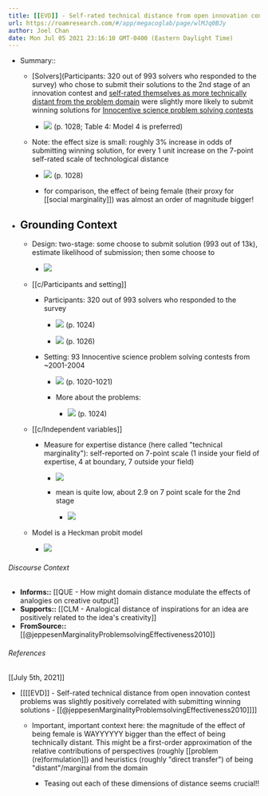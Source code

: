 ```yaml
---
title: [[EVD]] - Self-rated technical distance from open innovation contest problems was slightly positively correlated with submitting winning solutions - [[@jeppesenMarginalityProblemsolvingEffectiveness2010]]
url: https://roamresearch.com/#/app/megacoglab/page/wlMJq0BJy
author: Joel Chan
date: Mon Jul 05 2021 23:16:10 GMT-0400 (Eastern Daylight Time)
---
```


- Summary::

    - [Solvers](Participants: 320 out of 993 solvers who responded to the survey) who chose to submit their solutions to the 2nd stage of an innovation contest and [self-rated themselves as more technically distant from the problem domain](((LtwnesPYh))) were slightly more likely to submit winning solutions for [Innocentive science problem solving contests](((OztGD5jl4)))

        - ![](https://firebasestorage.googleapis.com/v0/b/firescript-577a2.appspot.com/o/imgs%2Fapp%2Fmegacoglab%2FZCW47xYyY-.png?alt=media&token=7733c026-0fa8-4638-b144-bbd5816ad507) (p. 1028; Table 4: Model 4 is preferred)

    - Note: the effect size is small: roughly 3% increase in odds of submitting winning solution, for every 1 unit increase on the 7-point self-rated scale of technological distance

        - ![](https://firebasestorage.googleapis.com/v0/b/firescript-577a2.appspot.com/o/imgs%2Fapp%2Fmegacoglab%2FkiadkA-1Y8.png?alt=media&token=1c63c087-ee5b-4404-8042-0b0f6f68e870) (p. 1028)

        - for comparison, the effect of being female (their proxy for [[social marginality]]) was almost an order of magnitude bigger!
- ## **Grounding Context**

    - Design: two-stage: some choose to submit solution (993 out of 13k), estimate likelihood of submission; then some choose to

        - ![](https://firebasestorage.googleapis.com/v0/b/firescript-577a2.appspot.com/o/imgs%2Fapp%2Fmegacoglab%2Fv68uSWNA-Q.png?alt=media&token=99319eca-417e-41fc-9626-acac86809d01)

    - [[c/Participants and setting]]

        - Participants: 320 out of 993 solvers who responded to the survey

            - ![](https://firebasestorage.googleapis.com/v0/b/firescript-577a2.appspot.com/o/imgs%2Fapp%2Fmegacoglab%2FtmUgcAfZgj.png?alt=media&token=0455fe6f-73cc-4f4a-bd98-5d0e206d6795) (p. 1024)

            - ![](https://firebasestorage.googleapis.com/v0/b/firescript-577a2.appspot.com/o/imgs%2Fapp%2Fmegacoglab%2FssTSL0G1Up.png?alt=media&token=99be2400-5d77-4d66-8a70-0c2f06f584be) (p. 1026)

        - Setting: 93 Innocentive science problem solving contests from ~2001-2004

            - ![](https://firebasestorage.googleapis.com/v0/b/firescript-577a2.appspot.com/o/imgs%2Fapp%2Fmegacoglab%2FtIhFcIXqZ0.png?alt=media&token=3416813b-210d-4b67-84ab-f4b9c229b937) (p. 1020-1021)

            - More about the problems:

                - ![](https://firebasestorage.googleapis.com/v0/b/firescript-577a2.appspot.com/o/imgs%2Fapp%2Fmegacoglab%2FMCtGt_ajEO.png?alt=media&token=66943cdb-27e0-4837-bc2f-f972e8a8c98d) (p. 1024)

    - [[c/Independent variables]]

        - Measure for expertise distance (here called "technical marginality"): self-reported on 7-point scale (1 inside your field of expertise, 4 at boundary, 7 outside your field)

            - ![](https://firebasestorage.googleapis.com/v0/b/firescript-577a2.appspot.com/o/imgs%2Fapp%2Fmegacoglab%2F47I_68s_5U.png?alt=media&token=ad486e06-47e9-45cd-b41e-c7cd062bd652)

            - mean is quite low, about 2.9 on 7 point scale for the 2nd stage

                - ![](https://firebasestorage.googleapis.com/v0/b/firescript-577a2.appspot.com/o/imgs%2Fapp%2Fmegacoglab%2Fi2Q5hin-9E.png?alt=media&token=e821f762-274c-4524-afd1-eb9006df34a8)

    - Model is a Heckman probit model

        - ![](https://firebasestorage.googleapis.com/v0/b/firescript-577a2.appspot.com/o/imgs%2Fapp%2Fmegacoglab%2FSVVAMTNAMG.png?alt=media&token=fcb4fb09-7e5c-4773-a77f-c002658b67d7)

###### Discourse Context

- **Informs::** [[QUE - How might domain distance modulate the effects of analogies on creative output]]
- **Supports::** [[CLM - Analogical distance of inspirations for an idea are positively related to the idea's creativity]]
- **FromSource::** [[@jeppesenMarginalityProblemsolvingEffectiveness2010]]

###### References

[[July 5th, 2021]]

- [[[[EVD]] - Self-rated technical distance from open innovation contest problems was slightly positively correlated with submitting winning solutions - [[@jeppesenMarginalityProblemsolvingEffectiveness2010]]]]

    - Important, important context here: the magnitude of the effect of being female is WAYYYYYY bigger than the effect of being technically distant. This might be a first-order approximation of the relative contributions of perspectives (roughly [[problem (re)formulation]]) and heuristics (roughly "direct transfer") of being "distant"/marginal from the domain

        - Teasing out each of these dimensions of distance seems crucial!!
